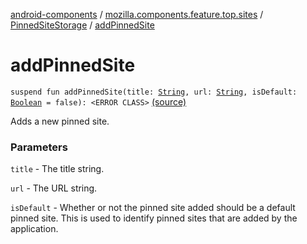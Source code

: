 [android-components](../../index.md) / [mozilla.components.feature.top.sites](../index.md) / [PinnedSiteStorage](index.md) / [addPinnedSite](./add-pinned-site.md)

# addPinnedSite

`suspend fun addPinnedSite(title: `[`String`](https://kotlinlang.org/api/latest/jvm/stdlib/kotlin/-string/index.html)`, url: `[`String`](https://kotlinlang.org/api/latest/jvm/stdlib/kotlin/-string/index.html)`, isDefault: `[`Boolean`](https://kotlinlang.org/api/latest/jvm/stdlib/kotlin/-boolean/index.html)` = false): <ERROR CLASS>` [(source)](https://github.com/mozilla-mobile/android-components/blob/master/components/feature/top-sites/src/main/java/mozilla/components/feature/top/sites/PinnedSiteStorage.kt#L55)

Adds a new pinned site.

### Parameters

`title` - The title string.

`url` - The URL string.

`isDefault` - Whether or not the pinned site added should be a default pinned site. This
is used to identify pinned sites that are added by the application.